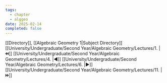 ```yaml
---
tags:
  - chapter
  - alggeo
date: 2025-02-14
completed: false
---
```

[[Directory]], [[Algebraic Geometry 1|Subject Directory]]
[[University/Undergraduate/Second Year/Algebraic Geometry/Lectures/1. |🞀🞀]] [[University/Undergraduate/Second Year/Algebraic Geometry/Lectures/4. |◀]] [[University/Undergraduate/Second Year/Algebraic Geometry/Lectures/6. |▶]] [[University/Undergraduate/Second Year/Algebraic Geometry/Lectures/11. |🞂🞂]]
# 
## 
### 